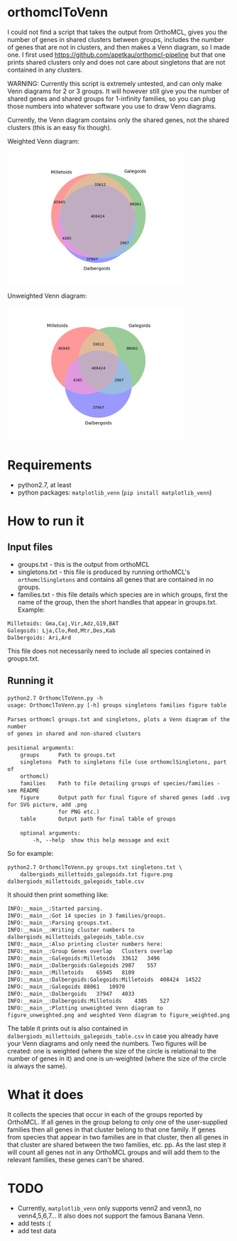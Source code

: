 # orthomclToVenn

I could not find a script that takes the output from OrthoMCL, gives you the number of genes in shared clusters between groups, includes the number of genes that are not in clusters, and then makes a Venn diagram, so I made one. I first used https://github.com/apetkau/orthomcl-pipeline but that one prints shared clusters only and does not care about singletons that are not contained in any clusters.

WARNING: Currently this script is extremely untested, and can only make Venn diagrams for 2 or 3 groups. It will however still give you the number of shared genes and shared groups for 1-infinity families, so you can plug those numbers into whatever software you use to draw Venn diagrams.

Currently, the Venn diagram contains only the shared genes, not the shared clusters (this is an easy fix though).

Weighted Venn diagram:

![Weighted Venn](figure_weighted.png)

Unweighted Venn diagram:

![Unweighted Venn](figure_unweighted.png)

# Requirements

- python2.7, at least
- python packages: `matplotlib_venn` (`pip install matplotlib_venn`)

# How to run it

## Input files

- groups.txt - this is the output from orthoMCL
- singletons.txt - this file is produced by running orthoMCL's `orthomclSingletons` and contains all genes that are contained in no groups.
- families.txt - this file details which species are in which groups, first the name of the group, then the short handles that appear in groups.txt. Example:

```
Milletoids: Gma,Caj,Vir,Adz,G19,BAT
Galegoids: Lja,Clo,Red,Mtr,Des,Kab
Dalbergoids: Ari,Ard
```

This file does not necessarily need to include all species contained in groups.txt.

## Running it

```
python2.7 OrthomclToVenn.py -h
usage: OrthomclToVenn.py [-h] groups singletons families figure table

Parses orthomcl groups.txt and singletons, plots a Venn diagram of the number
of genes in shared and non-shared clusters

positional arguments:
    groups      Path to groups.txt
    singletons  Path to singletons file (use orthomclSingletons, part of
    orthomcl)
    families    Path to file detailing groups of species/families - see README
    figure      Output path for final figure of shared genes (add .svg for SVG picture, add .png
                for PNG etc.)
    table       Output path for final table of groups

    optional arguments:
        -h, --help  show this help message and exit
```

So for example:

    python2.7 OrthomclToVenn.py groups.txt singletons.txt \
        dalbergiods_millettoids_galegoids.txt figure.png dalbergiods_millettoids_galegoids_table.csv

It should then print something like:

```
INFO:__main__:Started parsing.
INFO:__main__:Got 14 species in 3 families/groups.
INFO:__main__:Parsing groups.txt.
INFO:__main__:Writing cluster numbers to dalbergiods_millettoids_galegoids_table.csv
INFO:__main__:Also printing cluster numbers here:
INFO:__main__:Group	Genes overlap	Clusters overlap
INFO:__main__:Galegoids:Milletoids	33612	3496
INFO:__main__:Dalbergoids:Galegoids	2987	557
INFO:__main__:Milletoids	65945	8109
INFO:__main__:Dalbergoids:Galegoids:Milletoids	408424	14522
INFO:__main__:Galegoids	88061	10970
INFO:__main__:Dalbergoids	37947	4033
INFO:__main__:Dalbergoids:Milletoids	4385	527
INFO:__main__:Plotting unweighted Venn diagram to figure_unweighted.png and weighted Venn diagram to figure_weighted.png
```

The table it prints out is also contained in `dalbergiods_millettoids_galegoids_table.csv` in case you already have your Venn diagrams and only need the numbers. Two figures will be created: one is weighted (where the size of the circle is relational to the number of genes in it) and one is un-weighted (where the size of the circle is always the same).

# What it does

It collects the species that occur in each of the groups reported by OrthoMCL. If all genes in the group belong to only one of the user-supplied families then all genes in that cluster belong to that one family. If genes from species that appear in two families are in that cluster, then all genes in that cluster are shared between the two families, etc. pp. As the last step it will count all genes not in any OrthoMCL groups and will add them to the relevant families, these genes can't be shared.

# TODO

- Currently, `matplotlib_venn` only supports venn2 and venn3, no venn4,5,6,7... It also does not support the famous Banana Venn.
- add tests :(
- add test data
